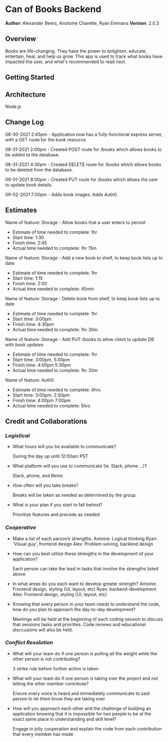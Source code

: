 # Can of Books Backend

**Author**: Alexander Beers, Anotoine Charette, Ryan Emmans
**Version**: 2.0.3

## Overview

Books are life-changing. They have the power to enlighten, educate, entertain, heal, and help us grow. This app is used to track what books have impacted the user, and what's recommended to read next.

## Getting Started
<!-- What are the steps that a user must take in order to build this app on their own machine and get it running? -->

## Architecture

Node.js

## Change Log

08-30-2021 2:45pm - Application now has a fully-functional express server, with a GET route for the book resource.

08-31-2021 2:00pm - Created POST route for /books which allows books to be added to the database.

08-31-2021 4:30pm - Created DELETE route for /books which allows books to be deleted from the database.

09-01-2021 8:00pm - Created PUT route for /books which allows the user to update book details.

09-02-2021 7:00pm - Adds book images. Adds Auth0.

## Estimates

Name of feature: Storage - Allow books that a user enters to persist

- Estimate of time needed to complete: 1hr
- Start time: 1:30
- Finish time: 2:45
- Actual time needed to complete: 1hr 15m

Name of feature: Storage - Add a new book to shelf, to keep book lists up to date

- Estimate of time needed to complete: 1hr
- Start time: 1:15
- Finish time: 2:00
- Actual time needed to complete: 45min

Name of feature: Storage - Delete book from shelf, to keep book lists up to date

- Estimate of time needed to complete: 1hr
- Start time: 3:00pm
- Finish time: 4:30pm
- Actual time needed to complete: 1hr 30m

Name of feature: Storage - Add PUT /books to allow client to update DB with book updates

- Estimate of time needed to complete: 1hr
- Start time: 3:00pm, 5:00pm
- Finish time: 4:00pm 5:30pm
- Actual time needed to complete: 1hr 30m

Name of feature: Auth0

- Estimate of time needed to complete: 4hrs
- Start time: 3:00pm, 2:00pm
- Finish time: 4:00pm 7:00pm
- Actual time needed to complete: 5hrs

## Credit and Collaborations

### *Logistical*

* What hours will you be available to communicate?

  During the day up until 12:00am PST

* What platform will you use to communicate (ie. Slack, phone …)?

  Slack, phone, and Remo

* How often will you take breaks?

  Breaks will be taken as needed as determined by the group.

* What is your plan if you start to fall behind?

  Prioritize features and precede as needed
  
### *Cooperative*

* Make a list of each parson’s strengths.
  Antoine: Logical thinking
  Ryan: 'Visual guy', frontend design
  Alex: Problem solving, backend design

* How can you best utilize these strengths in the development of your application?

  Each person can take the lead in tasks that involve the strengths listed above

* In what areas do you each want to develop greater strength?
  Antoine: Frontend design, styling (UI, layout, etc)
  Ryan: backend-development 
  Alex: Frontend design, styling (UI, layout, etc)

* Knowing that every person in your team needs to understand the code, how do you plan to approach the day-to-day development?

  Meetings will be held at the beginning of each coding session to discuss that sessions tasks and priorities. Code reviews and educational disccusions will also be held. 

### *Conflict Resolution*

* What will your team do if one person is pulling all the weight while the other person is not contributing?

  3 strike rule before further action is taken

* What will your team do if one person is taking over the project and not letting the other member contribute?

  Ensure every voice is heard and immediately communicate to said person to let them know they are taking over

* How will you approach each other and the challenge of building an application knowing that it is impossible for two people to be at the exact same place in understanding and skill level?

  Engage in jolly cooperation and explain the code from each contribution that every member has made
